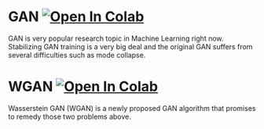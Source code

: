 # GAN [![Open In Colab](https://colab.research.google.com/assets/colab-badge.svg)](https://colab.research.google.com/drive/1B52h-ctlspK_J55SZcD-GEhTzuAcNdk8)


GAN is very popular research topic in Machine Learning right now. Stabilizing GAN training is a very big deal  and the original GAN suffers from several difficulties such as mode collapse.

# WGAN [![Open In Colab](https://colab.research.google.com/assets/colab-badge.svg)](https://colab.research.google.com/drive/1FE3SM0ov6C43_9mbpiqaiNH26-C6DID1)
Wasserstein GAN (WGAN) is a newly proposed GAN algorithm that promises to remedy those two problems above.

